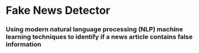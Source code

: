 # Fake News Detector
### Using modern natural language processing (NLP) machine learning techniques to identify if a news article contains false information
